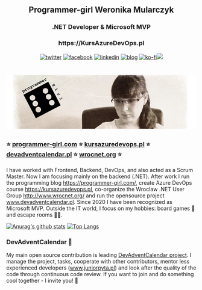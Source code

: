 
<h2 align="center">Programmer-girl Weronika Mularczyk</h1>
<h3 align="center">.NET Developer & Microsoft MVP</h2>
<h3 align="center">https://KursAzureDevOps.pl</h2>
<p align="center">
  <a href="https://twitter.com/_programmergirl"><img src="https://cdn1.iconfinder.com/data/icons/social-80/32/Social_social_twitter-32.png" alt="twitter"></a>
  <a href="https://www.facebook.com/programmergirlblog/"><img src="https://cdn1.iconfinder.com/data/icons/social-80/32/Social_social_facebook-32.png" alt="facebook"></a>
  <a href="https://www.linkedin.com/in/weronika-tobor/"><img src="https://cdn1.iconfinder.com/data/icons/social-80/32/Social_social_linkedin_linked_in-32.png" alt="linkedin"></a>
  <a href="https://programmer-girl.com/"><img src="https://cdn1.iconfinder.com/data/icons/social-80/32/Social_social_dribbble_dribble_dribbbble-32.png" alt="blog"></a>
  <a href="https://ko-fi.com/Z8Z135JNB"><img src="https://ko-fi.com/img/githubbutton_sm.svg" alt="ko-fi"><img src="https://www.ko-fi.com/img/loadingheart.svg"></a>
</p>

# [![header](https://github.com/WTobor/WTobor/blob/master/imgs/Programmer-Girl_background.jpg)](https://programmer-girl.com)

### :star: [programmer-girl.com](https://www.programmer-girl.com) :star: [kursazuredevops.pl](https://www.kursazuredevops.pl) :star: [devadventcalendar.pl](https://www.devadventcalendar.pl) :star: [wrocnet.org](http://www.wrocnet.org) :star:

I have worked with Frontend, Backend, DevOps, and also acted as a Scrum Master. Now I am focusing mainly on the backend (.NET). After work I run the programming blog https://programmer-girl.com/, create Azure DevOps course https://kursazuredevops.pl, co-organize the Wroclaw .NET User Group http://www.wrocnet.org/ and run the opensource project www.devadventcalendar.pl. Since 2020 I have been recognized as Microsoft MVP. Outside the IT world, I focus on my hobbies: board games :game_die: and escape rooms :running_woman:.

[![Anurag's github stats](https://github-readme-stats.vercel.app/api?username=WTobor&show_icons=true)](https://github.com/anuraghazra/github-readme-stats)
[![Top Langs](https://github-readme-stats.vercel.app/api/top-langs/?username=WTobor&layout=compact)](https://github.com/anuraghazra/github-readme-stats)

### DevAdventCalendar :santa:

My main open source contribution is leading [DevAdventCalendar project](https://github.com/DevAdventCalendar/DevAdventCalendar). I manage the project, tasks, cooperate with other contributors, mentor less experienced developers (www.juniorpyta.pl) and look after the quality of the code through continuous code review. If you want to join and do something cool together - I invite you! :slightly_smiling_face:
